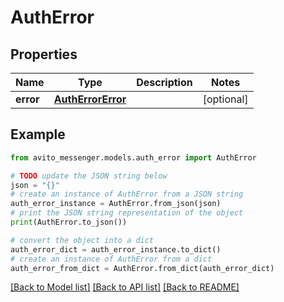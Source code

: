 # AuthError


## Properties

Name | Type | Description | Notes
------------ | ------------- | ------------- | -------------
**error** | [**AuthErrorError**](AuthErrorError.md) |  | [optional] 

## Example

```python
from avito_messenger.models.auth_error import AuthError

# TODO update the JSON string below
json = "{}"
# create an instance of AuthError from a JSON string
auth_error_instance = AuthError.from_json(json)
# print the JSON string representation of the object
print(AuthError.to_json())

# convert the object into a dict
auth_error_dict = auth_error_instance.to_dict()
# create an instance of AuthError from a dict
auth_error_from_dict = AuthError.from_dict(auth_error_dict)
```
[[Back to Model list]](../README.md#documentation-for-models) [[Back to API list]](../README.md#documentation-for-api-endpoints) [[Back to README]](../README.md)


